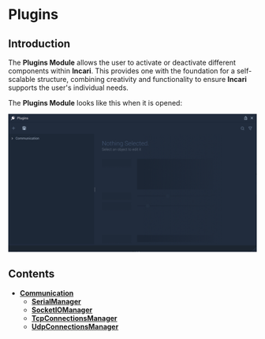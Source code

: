 # Plugins

## Introduction

The **Plugins Module** allows the user to activate or deactivate different components within **Incari**. This provides one with the foundation for a self-scalable structure, combining creativity and functionality to ensure **Incari** supports the user's individual needs. 

The **Plugins Module** looks like this when it is opened: 

![](../../.gitbook/assets/pluginsstart.png)

## Contents

* [**Communication**](communication/README.md)
  * [**SerialManager**](communication/serialmanager.md)
  * [**SocketIOManager**](communication/socketiomanager.md)
  * [**TcpConnectionsManager**](communication/tcpconnectionsmanager.md)
  * [**UdpConnectionsManager**](communication/udpconnectionsmanager.md)

